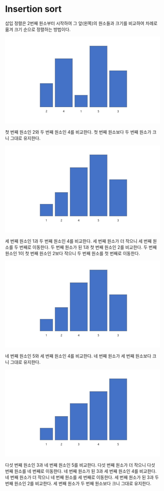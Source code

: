 # Insertion sort

삽입 정렬은 2번째 원소부터 시작하여 그 앞(왼쪽)의 원소들과 크기를 비교하여 차례로 옮겨 크기 순으로 정렬하는 방법이다.



![insertionSort1](./images/insertionSort1-min.JPG)



첫 번째 원소인 2와 두 번째 원소인 4를 비교한다. 첫 번째 원소보다 두 번째 원소가 크니 그대로 유지한다.



![insertionSort2](./images/insertionSort2-min.JPG)



세 번째 원소인 1과 두 번째 원소인 4를 비교한다. 세 번째 원소가 더 작으니 세 번째 원소를 두 번째로 이동한다.
두 번째 원소가 된 1과 첫 번째 원소인 2를 비교한다. 두 번째 원소인 1이 첫 번째 원소인 2보다 작으니 두 번째 원소를 첫 번째로 이동한다.



![insertionSort3](./images/insertionSort3-min.JPG)



네 번째 원소인 5와 세 번째 원소인 4를 비교한다. 네 번째 원소가 세 번째 원소보다 크니 그대로 유지한다.



![insertionSort4](./images/insertionSort4-min.JPG)



다섯 번째 원소인 3과 네 번째 원소인 5를 비교한다. 다섯 번째 원소가 더 작으니 다섯 번째 원소를 네 번째로 이동한다.
네 번째 원소가 된 3과 세 번째 원소인 4를 비교한다. 네 번째 원소가 더 작으니 네 번째 원소를 세 번째로 이동한다.
세 번째 원소가 된 3과 두 번째 원소인 2를 비교한다. 세 번째 원소가 두 번째 원소보다 크니 그대로 유지한다.